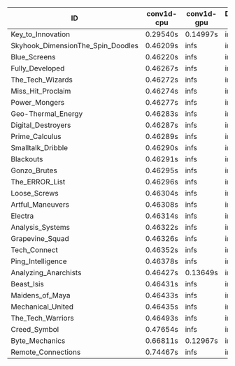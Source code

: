 |ID|conv1d-cpu|conv1d-gpu|DWSPConv2D-gpu|gemm-gpu|avg|
|-|-|-|-|-|-|
|Key_to_Innovation|0.29540s|0.14997s|infs|4.45229s|infs|
|Skyhook_DimensionThe_Spin_Doodles|0.46209s|infs|infs|4.48669s|infs|
|Blue_Screens|0.46220s|infs|infs|4.44952s|infs|
|Fully_Developed|0.46267s|infs|infs|4.45768s|infs|
|The_Tech_Wizards|0.46272s|infs|infs|4.47255s|infs|
|Miss_Hit_Proclaim|0.46274s|infs|infs|4.44054s|infs|
|Power_Mongers|0.46277s|infs|infs|4.48772s|infs|
|Geo-Thermal_Energy|0.46283s|infs|infs|4.48602s|infs|
|Digital_Destroyers|0.46287s|infs|infs|4.46515s|infs|
|Prime_Calculus|0.46289s|infs|infs|4.48013s|infs|
|Smalltalk_Dribble|0.46290s|infs|infs|4.42184s|infs|
|Blackouts|0.46291s|infs|infs|4.46304s|infs|
|Gonzo_Brutes|0.46295s|infs|infs|4.44505s|infs|
|The_ERROR_List|0.46296s|infs|infs|4.48703s|infs|
|Loose_Screws|0.46304s|infs|infs|4.47088s|infs|
|Artful_Maneuvers|0.46308s|infs|infs|4.47234s|infs|
|Electra|0.46314s|infs|infs|4.45577s|infs|
|Analysis_Systems|0.46322s|infs|infs|4.44079s|infs|
|Grapevine_Squad|0.46326s|infs|infs|4.47922s|infs|
|Tech_Connect|0.46352s|infs|infs|4.46804s|infs|
|Ping_Intelligence|0.46378s|infs|infs|4.62518s|infs|
|Analyzing_Anarchists|0.46427s|0.13649s|infs|4.47292s|infs|
|Beast_Isis|0.46431s|infs|infs|4.49443s|infs|
|Maidens_of_Maya|0.46433s|infs|infs|4.46275s|infs|
|Mechanical_United|0.46435s|infs|infs|4.48908s|infs|
|The_Tech_Warriors|0.46493s|infs|infs|4.46799s|infs|
|Creed_Symbol|0.47654s|infs|infs|4.44331s|infs|
|Byte_Mechanics|0.66811s|0.12967s|infs|4.44533s|infs|
|Remote_Connections|0.74467s|infs|infs|4.47194s|infs|
